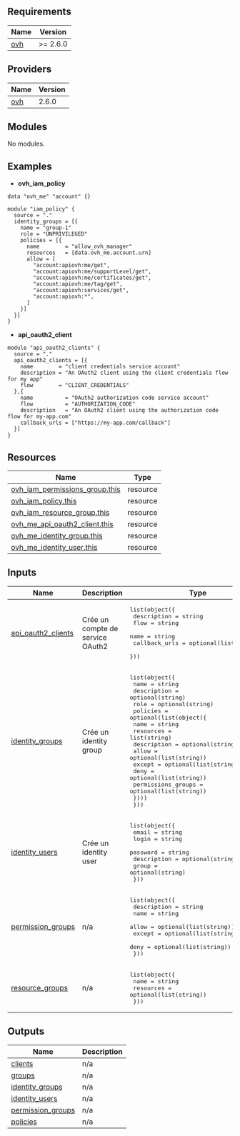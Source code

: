 ## Requirements

| Name | Version |
|------|---------|
| <a name="requirement_ovh"></a> [ovh](#requirement\_ovh) | >= 2.6.0 |

## Providers

| Name | Version |
|------|---------|
| <a name="provider_ovh"></a> [ovh](#provider\_ovh) | 2.6.0 |

## Modules

No modules.

## Examples

- **ovh_iam_policy**
```hcl
data "ovh_me" "account" {}

module "iam_policy" {
  source = "."
  identity_groups = [{
    name = "group-1"
    role = "UNPRIVILEGED"
    policies = [{
      name        = "allow_ovh_manager"
      resources   = [data.ovh_me.account.urn]
      allow = [
        "account:apiovh:me/get",
        "account:apiovh:me/supportLevel/get",
        "account:apiovh:me/certificates/get",
        "account:apiovh:me/tag/get",
        "account:apiovh:services/get",
        "account:apiovh:*",
      ]
    }]
  }]
}
```

- **api_oauth2_client**
```hcl
module "api_oauth2_clients" {
  source = "."
  api_oauth2_clients = [{
    name        = "client credentials service account"
    description = "An OAuth2 client using the client credentials flow for my app"
    flow        = "CLIENT_CREDENTIALS"
  },{
    name          = "OAuth2 authorization code service account"
    flow          = "AUTHORIZATION_CODE"
    description   = "An OAuth2 client using the authorization code flow for my-app.com"
    callback_urls = ["https://my-app.com/callback"]
  }]
}
```

## Resources

| Name | Type |
|------|------|
| [ovh_iam_permissions_group.this](https://registry.terraform.io/providers/ovh/ovh/latest/docs/resources/iam_permissions_group) | resource |
| [ovh_iam_policy.this](https://registry.terraform.io/providers/ovh/ovh/latest/docs/resources/iam_policy) | resource |
| [ovh_iam_resource_group.this](https://registry.terraform.io/providers/ovh/ovh/latest/docs/resources/iam_resource_group) | resource |
| [ovh_me_api_oauth2_client.this](https://registry.terraform.io/providers/ovh/ovh/latest/docs/resources/me_api_oauth2_client) | resource |
| [ovh_me_identity_group.this](https://registry.terraform.io/providers/ovh/ovh/latest/docs/resources/me_identity_group) | resource |
| [ovh_me_identity_user.this](https://registry.terraform.io/providers/ovh/ovh/latest/docs/resources/me_identity_user) | resource |

## Inputs

| Name                                                                                         | Description | Type | Default | Required |
|----------------------------------------------------------------------------------------------|-------------|------|---------|:--------:|
| <a name="input_api_oauth2_clients"></a> [api\_oauth2\_clients](#input\_api\_oauth2\_clients) | Crée un compte de service OAuth2 | <pre>list(object({<br/>    description   = string<br/>    flow          = string<br/>    name          = string<br/>    callback_urls = optional(list(string))<br/>  }))</pre> | `[]` | no |
| <a name="input_identity_groups"></a> [identity\_groups](#input\_identity\_group)             | Crée un identity group | <pre>list(object({<br/>    name        = string<br/>    description = optional(string)<br/>    role        = optional(string)<br/>    policies = optional(list(object({<br/>      name               = string<br/>      resources          = list(string)<br/>      description        = optional(string)<br/>      allow              = optional(list(string))<br/>      except             = optional(list(string))<br/>      deny               = optional(list(string))<br/>      permissions_groups = optional(list(string))<br/>    })))<br/>  }))</pre> | `[]` | no |
| <a name="input_identity_users"></a> [identity\_users](#input\_identity\_user)                | Crée un identity user | <pre>list(object({<br/>    email       = string<br/>    login       = string<br/>    password    = string<br/>    description = optional(string)<br/>    group       = optional(string)<br/>  }))</pre> | `[]` | no |
| <a name="input_permission_groups"></a> [permission\_groups](#input\_permission\_groups)      | n/a | <pre>list(object({<br/>    description = string<br/>    name        = string<br/>    allow       = optional(list(string))<br/>    except      = optional(list(string))<br/>    deny        = optional(list(string))<br/>  }))</pre> | `[]` | no |
| <a name="input_resource_groups"></a> [resource\_groups](#input\_resource\_groups)            | n/a | <pre>list(object({<br/>    name      = string<br/>    resources = optional(list(string))<br/>  }))</pre> | `[]` | no |

## Outputs

| Name | Description |
|------|-------------|
| <a name="output_clients"></a> [clients](#output\_clients) | n/a |
| <a name="output_groups"></a> [groups](#output\_groups) | n/a |
| <a name="output_identity_groups"></a> [identity\_groups](#output\_identity\_groups) | n/a |
| <a name="output_identity_users"></a> [identity\_users](#output\_identity\_users) | n/a |
| <a name="output_permission_groups"></a> [permission\_groups](#output\_permission\_groups) | n/a |
| <a name="output_policies"></a> [policies](#output\_policies) | n/a |
